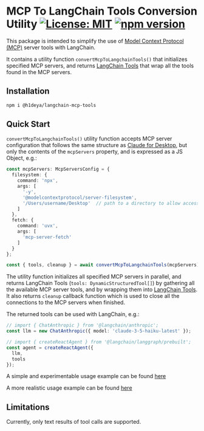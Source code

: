 # MCP To LangChain Tools Conversion Utility [![License: MIT](https://img.shields.io/badge/License-MIT-blue.svg)](https://github.com/hideya/langchain-mcp-tools-ts/blob/main/LICENSE) [![npm version](https://img.shields.io/npm/v/@h1deya/langchain-mcp-tools.svg)](https://www.npmjs.com/package/@h1deya/langchain-mcp-tools)

This package is intended to simplify the use of
[Model Context Protocol (MCP)](https://modelcontextprotocol.io/)
server tools with LangChain.

It contains a utility function `convertMcpToLangchainTools()`
that initializes specified MCP servers,
and returns [LangChain Tools](https://js.langchain.com/docs/how_to/tool_calling/)
that wrap all the tools found in the MCP servers.

## Installation

```bash
npm i @h1deya/langchain-mcp-tools
```

## Quick Start

`convertMcpToLangchainTools()` utility function accepts MCP server configuration
that follows the same structure as
[Claude for Desktop](https://modelcontextprotocol.io/quickstart/user),
but only the contents of the `mcpServers` property,
and is expressed as a JS Object, e.g.:

```ts
const mcpServers: McpServersConfig = {
  filesystem: {
    command: 'npx',
    args: [
      '-y',
      '@modelcontextprotocol/server-filesystem',
      '/Users/username/Desktop'  // path to a directory to allow access to
    ]
  },
  fetch: {
    command: 'uvx',
    args: [
      'mcp-server-fetch'
    ]
  }
};

const { tools, cleanup } = await convertMcpToLangchainTools(mcpServers);
```

The utility function initializes all specified MCP servers in parallel,
and returns LangChain Tools (`tools: DynamicStructuredTool[]`)
by gathering all the available MCP server tools,
and by wrapping them into [LangChain Tools](https://js.langchain.com/docs/how_to/tool_calling/).
It also returns `cleanup` callback function
which is used to close all the connections to the MCP servers when finished.

The returned tools can be used with LangChain, e.g.:

```ts
// import { ChatAnthropic } from '@langchain/anthropic';
const llm = new ChatAnthropic({ model: 'claude-3-5-haiku-latest' });

// import { createReactAgent } from '@langchain/langgraph/prebuilt';
const agent = createReactAgent({
  llm,
  tools
});
```
A simple and experimentable usage example can be found
[here](https://github.com/hideya/langchain-mcp-tools-ts-usage/blob/main/src/index.ts)

A more realistic usage example can be found
[here](https://github.com/hideya/langchain-mcp-client-ts)

## Limitations

Currently, only text results of tool calls are supported.
